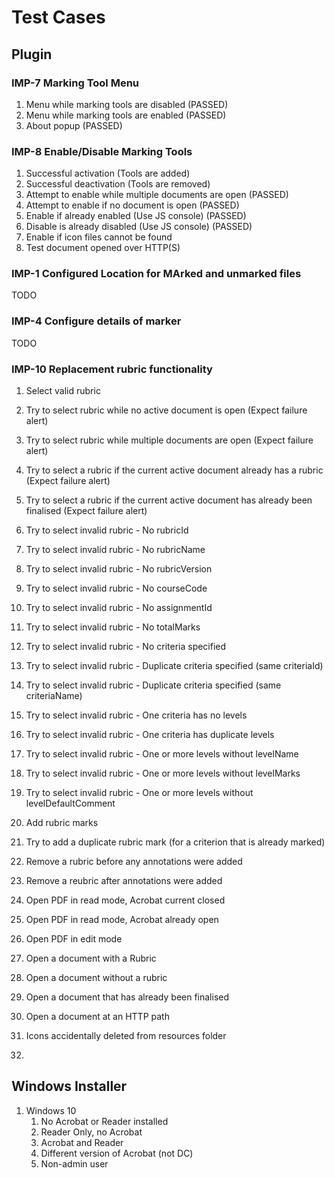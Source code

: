 # Test Cases

## Plugin

### IMP-7 Marking Tool Menu
1. Menu while marking tools are disabled (PASSED)
2. Menu while marking tools are enabled (PASSED)
3. About popup (PASSED)

### IMP-8 Enable/Disable Marking Tools
1. Successful activation (Tools are added)
2. Successful deactivation (Tools are removed)
3. Attempt to enable while multiple documents are open (PASSED)
4. Attempt to enable if no document is open (PASSED)
5. Enable if already enabled (Use JS console) (PASSED)
6. Disable is already disabled (Use JS console) (PASSED)
7. Enable if icon files cannot be found
8. Test document opened over HTTP(S)

### IMP-1 Configured Location for MArked and unmarked files
TODO

### IMP-4 Configure details of marker
TODO

### IMP-10 Replacement rubric functionality
1. Select valid rubric
2. Try to select rubric while no active document is open (Expect failure alert)
3. Try to select rubric while multiple documents are open (Expect failure alert)
4. Try to select a rubric if the current active document already has a rubric (Expect failure alert)
5. Try to select a rubric if the current active document has already been finalised (Expect failure alert)
6. Try to select invalid rubric - No rubricId
7. Try to select invalid rubric - No rubricName
8. Try to select invalid rubric - No rubricVersion
9. Try to select invalid rubric - No courseCode
10. Try to select invalid rubric - No assignmentId
11. Try to select invalid rubric - No totalMarks
12. Try to select invalid rubric - No criteria specified
13. Try to select invalid rubric - Duplicate criteria specified (same criteriaId)
14. Try to select invalid rubric - Duplicate criteria specified (same criteriaName)
15. Try to select invalid rubric - One criteria has no levels
16. Try to select invalid rubric - One criteria has duplicate levels
17. Try to select invalid rubric - One or more levels without levelName
18. Try to select invalid rubric - One or more levels without levelMarks
19. Try to select invalid rubric - One or more levels without levelDefaultComment
20. Add rubric marks
21. Try to add a duplicate rubric mark (for a criterion that is already marked)
22. Remove a rubric before any annotations were added
23. Remove a reubric after annotations were added 




24. Open PDF in read mode, Acrobat current closed
25. Open PDF in read mode, Acrobat already open
26. Open PDF in edit mode
27. Open a document with a Rubric
28. Open a document without a rubric
29. Open a document that has already been finalised
30. Open a document at an HTTP path
31. Icons accidentally deleted from resources folder
32. 

## Windows Installer

1. Windows 10
   1. No Acrobat or Reader installed
   2. Reader Only, no Acrobat
   3. Acrobat and Reader
   4. Different version of Acrobat (not DC)
   5. Non-admin user